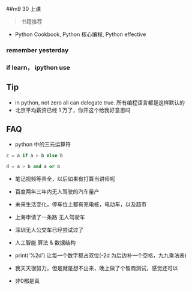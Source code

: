 

##m9 30 上课

> 书籍推荐

- Python Cookbook, Python 核心编程, Python effective

### remember yesterday


### if learn， ipython use


## Tip

- in python, not zero all can delegate true. 所有编程语言都是这样默认的
- 北京平均薪资已经 1 万了，你开这个给我好意思吗

## FAQ

- python 中的三元运算符

```python
c = a if a > b else b

d = a > b and a or b

```

- 笔记视频等弄全，以后如果有打算当讲师呢

- 百度两年三年内无人驾驶的汽车量产

- 未来生活变化，停车位上都有充电桩，电动车，以及超市

- 上海申请了一条路 无人驾驶车

- 深圳无人公交车已经尝试过了

- 人工智能 算法 & 数据结构

- print('%2d')   让每一个数字都占双位(-2d 为后边补一个空格，九九乘法表)

- 我天天很努力，但是就是想不出来，晚上做了个智商测试，感觉还可以

- 非0都是真
